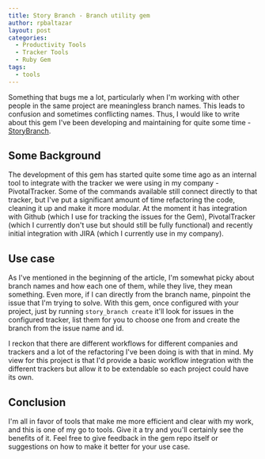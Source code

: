 ```yaml
---
title: Story Branch - Branch utility gem
author: rpbaltazar
layout: post
categories:
  - Productivity Tools
  - Tracker Tools
  - Ruby Gem
tags:
  - tools
---
```


Something that bugs me a lot, particularly when I'm working with other people
in the same project are meaningless branch names. This leads to confusion and
sometimes conflicting names. Thus, I would like to write about this gem I've been
developing and maintaining for quite some time - [StoryBranch](https://github.com/story-branch/story_branch).

## Some Background

The development of this gem has started quite some time ago as an internal tool
to integrate with the tracker we were using in my company - PivotalTracker.
Some of the commands available still connect directly to that tracker, but I've
put a significant amount of time refactoring the code, cleaning it up and make
it more modular. At the moment it has integration with Github (which I use for
tracking the issues for the Gem), PivotalTracker (which I currently don't use
but should still be fully functional) and recently initial integration with
JIRA (which I currently use in my company).

## Use case

As I've mentioned in the beginning of the article, I'm somewhat picky about
branch names and how each one of them, while they live, they mean something.
Even more, if I can directly from the branch name, pinpoint the issue that I'm
trying to solve.
With this gem, once configured with your project, just by running
`story_branch create` it'll look for issues in the configured tracker, list them
for you to choose one from and create the branch from the issue name and id.

I reckon that there are different workflows for different companies and trackers
and a lot of the refactoring I've been doing is with that in mind. My view for
this project is that I'd provide a basic workflow integration with the different
trackers but allow it to be extendable so each project could have its own.

## Conclusion

I'm all in favor of tools that make me more efficient and clear with my work,
and this is one of my go to tools. Give it a try and you'll certainly see the
benefits of it. Feel free to give feedback in the gem repo itself or suggestions
on how to make it better for your use case.
